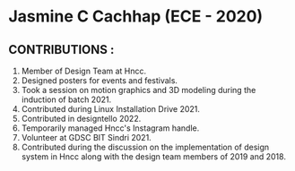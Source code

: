 # Jasmine C Cachhap (ECE - 2020)

## CONTRIBUTIONS :

1. Member of Design Team at Hncc.
2. Designed posters for events and festivals.
3. Took a session on motion graphics and 3D modeling during the induction of batch 2021.
4. Contributed during Linux Installation Drive 2021.
5. Contributed in designtello 2022.
6. Temporarily managed Hncc's Instagram handle.
7. Volunteer at GDSC BIT Sindri 2021.
8. Contributed during the discussion on the implementation of design system in Hncc along with the design team members of 2019 and 2018.

